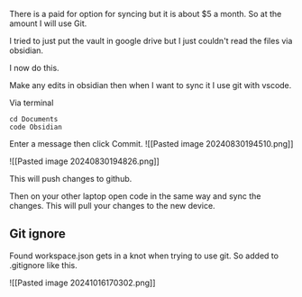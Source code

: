 There is a paid for option for syncing but it is about $5 a month. So at the amount I will use Git.

I tried to just put the vault in google drive but I just couldn't read the files via obsidian.

I now do this.

Make any edits in obsidian then when I want to sync it I use git with vscode.

Via terminal 

```
cd Documents
code Obsidian
```

Enter a message then click Commit.
![[Pasted image 20240830194510.png]]

![[Pasted image 20240830194826.png]]

This will push changes to github.

Then on your other laptop open code in the same way and sync the changes.  This will pull your changes to the new device.

## Git ignore

Found workspace.json gets in a knot when trying to use git.  So added to .gitignore like this.

![[Pasted image 20241016170302.png]]





